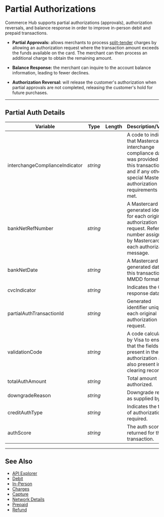 # Partial Authorizations

Commerce Hub supports partial authorizations (approvals), authorization reversals, and balance response in order to improve in-person debit and prepaid transactions.

- **Partial Approvals:** allows merchants to process [split-tender](path=?docs/Resources/Guides/Split-Tender.md) charges by allowing an authorization request where the transaction amount exceeds the funds available on the card. The merchant can then process an additional charge to obtain the remaining amount.

- **Balance Response:** the merchant can inquire to the account balance information, leading to fewer declines.

- **Authorization Reversal:** will release the customer's authorization when partial approvals are not completed, releasing the customer's hold for future purchases.

---



## Partial Auth Details

| Variable | Type | Length | Description/Values |
| -------- | -- | ------------ | ------------------ |
| interchangeComplianceIndicator | *string* | | A code to indicate that Mastercard interchange compliance data was provided for this transaction, and if any other special Mastercard authorization requirements were met. |
| bankNetRefNumber | *string* | | A Mastercard generated identifier for each original authorization request. Reference number assigned by Mastercard to each authorization message.|
| bankNetDate | *string* | | A Mastercard generated date for this transaction. MMDD format. |
| cvcIndicator | *string* | | Indicates the CVC response data. |
| partialAuthTransactionId | *string* | | Generated identifier unique for each original authorization request. |
| validationCode | *string* | | A code calculated by Visa to ensure that the fields present in the authorization are also present in the clearing record. |
| totalAuthAmount | *string* | | Total amount authorized. |
| downgradeReason | *string* | | Downgrade reason as supplied by Visa. |
| creditAuthType | *string* | | Indicates the type of authorization required. |
| authScore | *string* | | The auth score returned for the transaction. |
 

---


## See Also

- [API Explorer](../api/?type=post&path=/payments/v1/charges)
- [Debit](?path=docs/In-Person/Debit/Smart-Routing.md)
- [In-Person](?path=docs/Getting-Started/Getting-Started-InPerson.md)
- [Charges](?path=docs/Resources/API-Documents/Payments/Charges.md)
- [Capture](?path=docs/Resources/API-Documents/Payments/Capture.md)
- [Network Details](?path=docs/Resources/Master-Data/Network-Details.md)
- [Prepaid](?path=docs/Resources/Guides/Payment-Sources/Gift-Card.md)
- [Refund](?path=docs/Resources/API-Documents/Payments/Refund.md)
